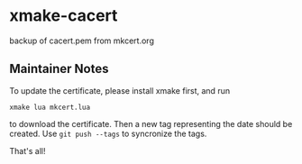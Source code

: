# xmake-cacert
backup of cacert.pem from mkcert.org

## Maintainer Notes

To update the certificate, please install xmake first, and run
```
xmake lua mkcert.lua
```
to download the certificate. Then a new tag representing the date should be created. Use `git push --tags` to syncronize the tags.

That's all!
